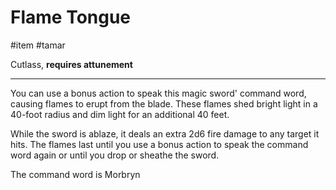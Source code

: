 # Flame Tongue

\#item #tamar 

Cutlass, **requires attunement**

---

You can use a bonus action to speak this magic sword'
command word, causing flames to erupt from the blade.
These flames shed bright light in a 40-foot radius and
dim light for an additional 40 feet. 

While the sword is
ablaze, it deals an extra 2d6 fire damage to any target
it hits. The flames last until you use a bonus action to
speak the command word again or until you drop or
sheathe the sword. 

The command word is Morbryn
